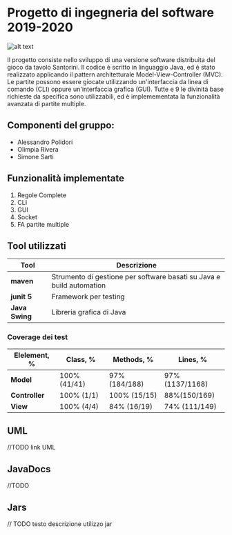 # Progetto di ingegneria del software 2019-2020
![alt text](https://images-na.ssl-images-amazon.com/images/I/91irtho0CNL._SL1500_.jpg)

Il progetto consiste nello sviluppo di una versione software distribuita del gioco da tavolo Santorini.
Il codice è scritto in linguaggio Java, ed è stato realizzato applicando il pattern architetturale Model-View-Controller (MVC).
Le partite possono essere giocate utilizzando un'interfaccia da linea di comando (CLI) oppure un'interfaccia grafica (GUI).
Tutte e 9 le divinità base richieste da specifica sono utilizzabili, ed è implemementata la funzionalità avanzata di partite multiple. 


## Componenti del gruppo:
* Alessandro Polidori
* Olimpia Rivera
* Simone Sarti


## Funzionalità implementate
1. Regole Complete
2. CLI
3. GUI
4. Socket
5. FA partite multiple


## Tool utilizzati
|Tool            |Descrizione|
|----------------|-----------|
|__maven__|Strumento di gestione per software basati su Java e build automation|
|__junit 5__|Framework per testing|
|__Java Swing__|Libreria grafica di Java|

### Coverage dei test
|Elelement, %|Class, %|Methods, %| Lines, %|
|------------|--------|----------|---------|
|__Model__|100% (41/41)|97% (184/188)| 97% (1137/1168)|
|__Controller__|100% (1/1)|100% (15/15)|88%(150/169)|
|__View__|100% (4/4)| 84% (16/19)| 74% (111/149)|


## UML
//TODO link UML


## JavaDocs
//TODO 


## Jars
// TODO testo descrizione utilizzo jar



